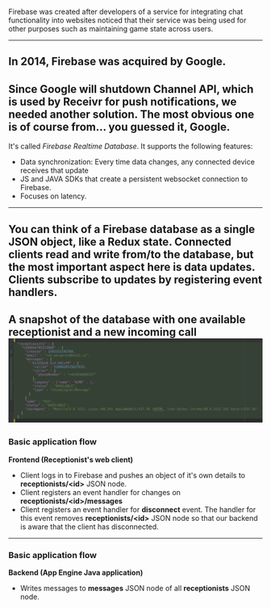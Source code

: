 Firebase was created after developers of a service for integrating chat functionality into websites noticed that their
service was being used for other purposes such as maintaining game state across users.

---
In 2014, Firebase was acquired by Google.
---
Since Google will shutdown Channel API, which is used by Receivr for push notifications, we needed another solution.
The most obvious one is of course from... you guessed it, Google.
---
It's called *Firebase Realtime Database*. It supports the following features:
- Data synchronization: Every time data changes, any connected device receives that update
- JS and JAVA SDKs that create a persistent websocket connection to Firebase.
- Focuses on latency.
---
You can think of a Firebase database as a single JSON object, like a Redux state.
Connected clients read and write from/to the database, but the most important aspect here is data updates. Clients
subscribe to updates by registering event handlers.
---
**A snapshot of the database with one available receptionist and a new incoming call**
![Logo](assets/database.png)
---
### Basic application flow

**Frontend (Receptionist's web client)**

- Client logs in to Firebase and pushes an object of it's own details to **receptionists/\<id\>** JSON node.
- Client registers an event handler for changes on **receptionists/\<id\>/messages**
- Client registers an event handler for **disconnect** event. The handler for this event removes 
**receptionists/\<id\>** JSON node so that our backend is aware that the client has disconnected.
---

### Basic application flow

**Backend (App Engine Java application)**

- Writes messages to **messages** JSON node of all **receptionists** JSON node.


